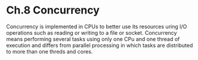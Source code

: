 Ch.8 Concurrency
================
Concurrency is implemented in CPUs to better use its resources uring I/O operations such as reading or writing to a file or socket. Concurrency means performing several tasks using only one CPu and one thread of execution and differs from parallel processing in which tasks are distributed to more than one threds and cores.